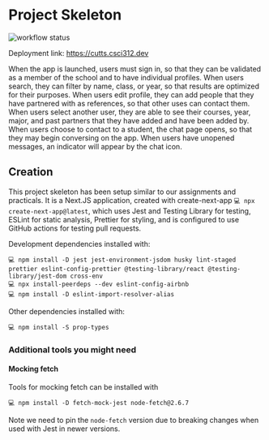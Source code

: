 # Project Skeleton

![workflow status](https://github.com/csci312-f24/project-cutts/actions/workflows/node.js.yml/badge.svg)

Deployment link: https://cutts.csci312.dev

When the app is launched, users must sign in, so that they can be validated as a member of the school and to have individual profiles.
When users search, they can filter by name, class, or year, so that results are optimized for their purposes.
When users edit profile, they can add people that they have partnered with as references, so that other uses can contact them.
When users select another user, they are able to see their courses, year, major, and past partners that they have added and have been added by.
When users choose to contact to a student, the chat page opens, so that they may begin conversing on the app.
When users have unopened messages, an indicator will appear by the chat icon.

## Creation

This project skeleton has been setup similar to our assignments and practicals. It is a Next.JS application, created with create-next-app `💻 npx create-next-app@latest`, which uses Jest and Testing Library for testing, ESLint for static analysis, Prettier for styling, and is configured to use GitHub actions for testing pull requests.

Development dependencies installed with:

```
💻 npm install -D jest jest-environment-jsdom husky lint-staged prettier eslint-config-prettier @testing-library/react @testing-library/jest-dom cross-env
💻 npx install-peerdeps --dev eslint-config-airbnb
💻 npm install -D eslint-import-resolver-alias
```

Other dependencies installed with:

```
💻 npm install -S prop-types
```

### Additional tools you might need

#### Mocking fetch

Tools for mocking fetch can be installed with

```
💻 npm install -D fetch-mock-jest node-fetch@2.6.7
```

Note we need to pin the `node-fetch` version due to breaking changes when used with Jest in newer versions.
